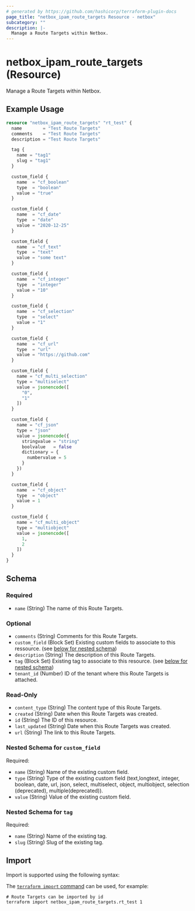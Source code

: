 ```yaml
---
# generated by https://github.com/hashicorp/terraform-plugin-docs
page_title: "netbox_ipam_route_targets Resource - netbox"
subcategory: ""
description: |-
  Manage a Route Targets within Netbox.
---
```


# netbox_ipam_route_targets (Resource)

Manage a Route Targets within Netbox.

## Example Usage

```terraform
resource "netbox_ipam_route_targets" "rt_test" {
  name        = "Test Route Targets"
  comments    = "Test Route Targets"
  description = "Test Route Targets"

  tag {
    name = "tag1"
    slug = "tag1"
  }

  custom_field {
    name  = "cf_boolean"
    type  = "boolean"
    value = "true"
  }

  custom_field {
    name  = "cf_date"
    type  = "date"
    value = "2020-12-25"
  }

  custom_field {
    name  = "cf_text"
    type  = "text"
    value = "some text"
  }

  custom_field {
    name  = "cf_integer"
    type  = "integer"
    value = "10"
  }

  custom_field {
    name  = "cf_selection"
    type  = "select"
    value = "1"
  }

  custom_field {
    name  = "cf_url"
    type  = "url"
    value = "https://github.com"
  }

  custom_field {
    name = "cf_multi_selection"
    type = "multiselect"
    value = jsonencode([
      "0",
      "1"
    ])
  }

  custom_field {
    name = "cf_json"
    type = "json"
    value = jsonencode({
      stringvalue = "string"
      boolvalue   = false
      dictionary = {
        numbervalue = 5
      }
    })
  }

  custom_field {
    name  = "cf_object"
    type  = "object"
    value = 1
  }

  custom_field {
    name = "cf_multi_object"
    type = "multiobject"
    value = jsonencode([
      1,
      2
    ])
  }
}
```

<!-- schema generated by tfplugindocs -->
## Schema

### Required

- `name` (String) The name of this Route Targets.

### Optional

- `comments` (String) Comments for this Route Targets.
- `custom_field` (Block Set) Existing custom fields to associate to this ressource. (see [below for nested schema](#nestedblock--custom_field))
- `description` (String) The description of this Route Targets.
- `tag` (Block Set) Existing tag to associate to this resource. (see [below for nested schema](#nestedblock--tag))
- `tenant_id` (Number) ID of the tenant where this Route Targets is attached.

### Read-Only

- `content_type` (String) The content type of this Route Targets.
- `created` (String) Date when this Route Targets was created.
- `id` (String) The ID of this resource.
- `last_updated` (String) Date when this Route Targets was created.
- `url` (String) The link to this Route Targets.

<a id="nestedblock--custom_field"></a>
### Nested Schema for `custom_field`

Required:

- `name` (String) Name of the existing custom field.
- `type` (String) Type of the existing custom field (text,longtext, integer, boolean, date, url, json, select, multiselect, object, multiobject, selection (deprecated), multiple(deprecated)).
- `value` (String) Value of the existing custom field.


<a id="nestedblock--tag"></a>
### Nested Schema for `tag`

Required:

- `name` (String) Name of the existing tag.
- `slug` (String) Slug of the existing tag.

## Import

Import is supported using the following syntax:

The [`terraform import` command](https://developer.hashicorp.com/terraform/cli/commands/import) can be used, for example:

```shell
# Route Targets can be imported by id
terraform import netbox_ipam_route_targets.rt_test 1
```
